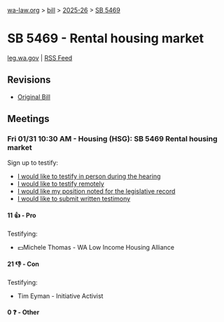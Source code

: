 [wa-law.org](/) > [bill](/bill/) > [2025-26](/bill/2025-26/) > [SB 5469](/bill/2025-26/sb/5469/)

# SB 5469 - Rental housing market
[leg.wa.gov](https://app.leg.wa.gov/billsummary?BillNumber=5469&Year=2025&Initiative=false) | [RSS Feed](./rss.xml)

## Revisions
* [Original Bill](1/)

## Meetings
### Fri 01/31 10:30 AM - Housing (HSG): SB 5469 Rental housing market
Sign up to testify:
* [I would like to testify in person during the hearing](https://app.leg.wa.gov/csi/Testifier/Add?chamber=House&mId=32602&aId=162386&caId=25213&tId=1)
* [I would like to testify remotely](https://app.leg.wa.gov/csi/Testifier/Add?chamber=House&mId=32602&aId=162386&caId=25213&tId=2)
* [I would like my position noted for the legislative record](https://app.leg.wa.gov/csi/Testifier/Add?chamber=House&mId=32602&aId=162386&caId=25213&tId=3)
* [I would like to submit written testimony](https://app.leg.wa.gov/csi/Testifier/Add?chamber=House&mId=32602&aId=162386&caId=25213&tId=4)

#### 11 👍 - Pro
Testifying:
* 💵Michele Thomas - WA Low Income Housing Alliance

#### 21 👎 - Con
Testifying:
* Tim Eyman - Initiative Activist

#### 0 ❓ - Other
